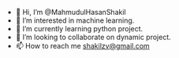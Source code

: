 - 👋 Hi, I’m @MahmudulHasanShakil
- 👀 I’m interested in machine learning.
- 🌱 I’m currently learning python project.
- 💞️ I’m looking to collaborate on dynamic project.
- 📫 How to reach me shakilzv@gmail.com

<!---
MahmudulHasanShakil/MahmudulHasanShakil is a ✨ special ✨ repository because its `README.md` (this file) appears on your GitHub profile.
You can click the Preview link to take a look at your changes.
--->
